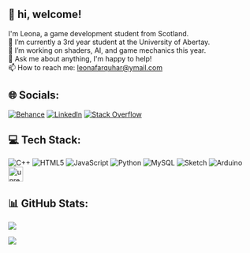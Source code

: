 ## 🎀 hi, welcome!<br>
I'm Leona, a game development student from Scotland.<br>
🌱 I’m currently a 3rd year student at the University of Abertay.<br>
🌺 I’m working on shaders, AI, and game mechanics this year.<br>
💬 Ask me about anything, I'm happy to help! <br>
📫 How to reach me: leonafarquhar@ymail.com

## 🌐 Socials:
[![Behance](https://img.shields.io/badge/Behance-1769ff?logo=behance&logoColor=white)](https://behance.net/leonafarquhar) [![LinkedIn](https://img.shields.io/badge/LinkedIn-%230077B5.svg?logo=linkedin&logoColor=white)](https://linkedin.com/in/leona-farquhar-7924232b7) [![Stack Overflow](https://img.shields.io/badge/-Stackoverflow-FE7A16?logo=stack-overflow&logoColor=white)](https://stackoverflow.com/users/leonafq) 

## 💻 Tech Stack:
![C++](https://img.shields.io/badge/c++-%2300599C.svg?style=for-the-badge&logo=c%2B%2B&logoColor=white) ![HTML5](https://img.shields.io/badge/html5-%23E34F26.svg?style=for-the-badge&logo=html5&logoColor=white) ![JavaScript](https://img.shields.io/badge/javascript-%23323330.svg?style=for-the-badge&logo=javascript&logoColor=%23F7DF1E) ![Python](https://img.shields.io/badge/python-3670A0?style=for-the-badge&logo=python&logoColor=ffdd54) ![MySQL](https://img.shields.io/badge/mysql-%2300000f.svg?style=for-the-badge&logo=mysql&logoColor=white) ![Sketch](https://img.shields.io/badge/Sketch-FFB387?style=for-the-badge&logo=sketch&logoColor=black) ![Arduino](https://img.shields.io/badge/-Arduino-00979D?style=for-the-badge&logo=Arduino&logoColor=white)
<a href="https://unrealengine.com/" target="_blank" rel="noreferrer"> <img src="https://raw.githubusercontent.com/kenangundogan/fontisto/036b7eca71aab1bef8e6a0518f7329f13ed62f6b/icons/svg/brand/unreal-engine.svg" alt="unreal" width="30" height="30"/> </a> </p>

## 📊 GitHub Stats:
![](https://github-readme-stats.vercel.app/api?username=leofq&theme=dark&hide_border=false&include_all_commits=false&count_private=false)<br/>

[![](https://visitcount.itsvg.in/api?id=leofq&icon=0&color=10)](https://visitcount.itsvg.in)

<!-- Proudly created with GPRM ( https://gprm.itsvg.in ) -->
